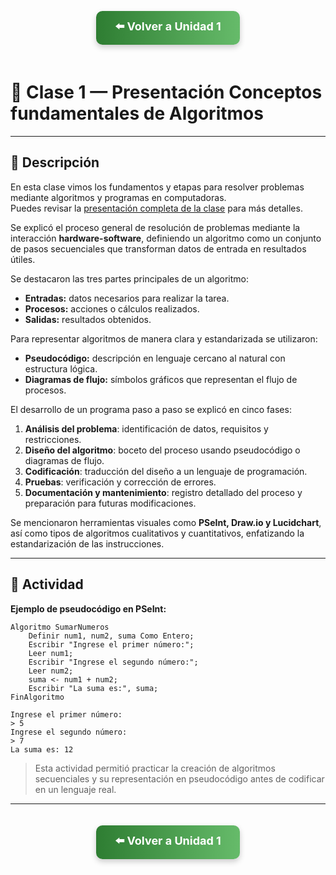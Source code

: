 <div align="center">

<!-- Botón para volver a la Unidad 1 -->
<a href="../Unidad 1.md" style="
    background: linear-gradient(90deg, #2E7D32, #66BB6A);
    color: white;
    padding: 12px 30px;
    text-decoration: none;
    font-size: 18px;
    font-weight: bold;
    border-radius: 10px;
    box-shadow: 0 4px 10px rgba(0,0,0,0.2);
    display: inline-block;
    margin-bottom: 20px;
">
⬅️ Volver a Unidad 1
</a>

</div>

# 🧮 Clase 1 — Presentación Conceptos fundamentales de Algoritmos

---

## 📄 Descripción

En esta clase vimos los fundamentos y etapas para resolver problemas mediante algoritmos y programas en computadoras.  
Puedes revisar la [presentación completa de la clase](./Archivos/teoria_programacion_unidad1_tema1.pptx.pdf) para más detalles.

Se explicó el proceso general de resolución de problemas mediante la interacción **hardware-software**, definiendo un algoritmo como un conjunto de pasos secuenciales que transforman datos de entrada en resultados útiles.  

Se destacaron las tres partes principales de un algoritmo:
- **Entradas:** datos necesarios para realizar la tarea.  
- **Procesos:** acciones o cálculos realizados.  
- **Salidas:** resultados obtenidos.  

Para representar algoritmos de manera clara y estandarizada se utilizaron:
- **Pseudocódigo:** descripción en lenguaje cercano al natural con estructura lógica.  
- **Diagramas de flujo:** símbolos gráficos que representan el flujo de procesos.  

El desarrollo de un programa paso a paso se explicó en cinco fases:
1. **Análisis del problema**: identificación de datos, requisitos y restricciones.  
2. **Diseño del algoritmo**: boceto del proceso usando pseudocódigo o diagramas de flujo.  
3. **Codificación**: traducción del diseño a un lenguaje de programación.  
4. **Pruebas**: verificación y corrección de errores.  
5. **Documentación y mantenimiento**: registro detallado del proceso y preparación para futuras modificaciones.  

Se mencionaron herramientas visuales como **PSeInt, Draw.io y Lucidchart**, así como tipos de algoritmos cualitativos y cuantitativos, enfatizando la estandarización de las instrucciones.

---

## 🧩 Actividad

**Ejemplo de pseudocódigo en PSeInt:**

```pseudocode
Algoritmo SumarNumeros
    Definir num1, num2, suma Como Entero;
    Escribir "Ingrese el primer número:";
    Leer num1;
    Escribir "Ingrese el segundo número:";
    Leer num2;
    suma <- num1 + num2;
    Escribir "La suma es:", suma;
FinAlgoritmo
```
```terminal
Ingrese el primer número:
> 5
Ingrese el segundo número:
> 7
La suma es: 12
```

> Esta actividad permitió practicar la creación de algoritmos secuenciales y su representación en pseudocódigo antes de codificar en un lenguaje real.

---

<div align="center">

<!-- Botón para volver a la Unidad 1 -->
<a href="../Unidad 1.md" style="
    background: linear-gradient(90deg, #2E7D32, #66BB6A);
    color: white;
    padding: 12px 30px;
    text-decoration: none;
    font-size: 18px;
    font-weight: bold;
    border-radius: 10px;
    box-shadow: 0 4px 10px rgba(0,0,0,0.2);
    display: inline-block;
    margin-top: 20px;
">
⬅️ Volver a Unidad 1
</a>

</div>

